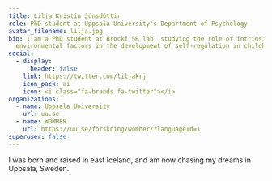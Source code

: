 ```yaml
---
title: Lilja Kristín Jónsdóttir
role: PhD student at Uppsala University's Department of Psychology
avatar_filename: lilja.jpg
bio: I am a PhD student at Brocki SR lab, studying the role of intrinsic and
  environmental factors in the development of self-regulation in childhood.
social:
  - display:
      header: false
    link: https://twitter.com/liljakrj
    icon_pack: ai
    icon: <i class="fa-brands fa-twitter"></i>
organizations:
  - name: Uppsala University
    url: uu.se
  - name: WOMHER
    url: https://uu.se/forskning/womher/?languageId=1
superuser: false
---
```

I was born and raised in east Iceland, and am now chasing my dreams in Uppsala, Sweden.